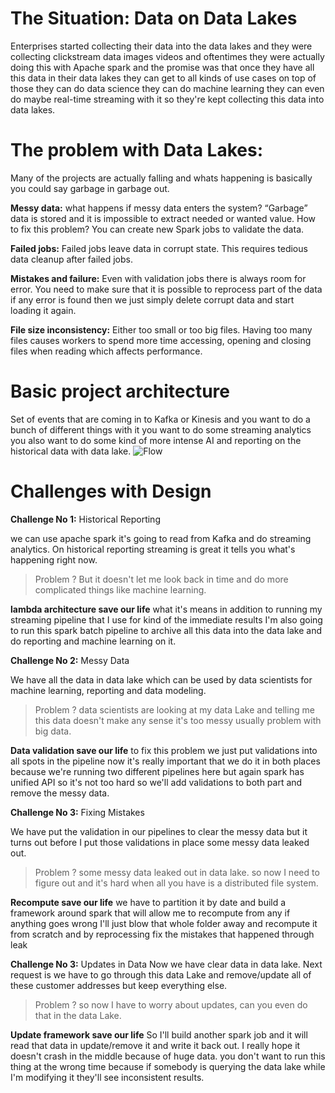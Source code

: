 
# The Situation: Data on Data Lakes

Enterprises started collecting their data into the data lakes and they were collecting clickstream data images videos and oftentimes they were actually doing this with Apache spark and the promise was that once they have all this data in their data lakes they can get to all kinds of use cases on top of those they can do data science they can do machine learning they can even do maybe real-time streaming with it so they're kept collecting this data into data lakes.

# The problem with Data Lakes:

Many of the projects are actually falling and whats happening is basically you could say garbage in garbage out.

**Messy data:** what happens if messy data enters the system? “Garbage” data is stored and it is impossible to extract needed or wanted value. How to fix this problem? You can create new Spark jobs to validate the data.

**Failed jobs:** Failed jobs leave data in corrupt state. This requires tedious data cleanup after failed jobs.

**Mistakes and failure:** Even with validation jobs there is always room for error. You need to make sure that it is possible to reprocess part of the data if any error is found then we just simply delete corrupt data and start loading it again.

**File size inconsistency:** Either too small or too big files. Having too many files causes workers to spend more time accessing, opening and closing files when reading which affects performance.

# Basic project architecture
Set of events that are coming in to Kafka or Kinesis and you want to do a bunch of different things with it you want to do some streaming analytics you also want to do some kind of more intense AI and reporting on the historical data with data lake.
![Flow](https://github.com/gurditsingh/blog/blob/gh-pages/_screenshots/datalake.jpg?raw=true)

# Challenges with Design
**Challenge No 1:** Historical Reporting

we can use apache spark it's going to read from Kafka and do streaming analytics. On historical reporting streaming is great it tells you what's happening right now.
> Problem ?
 But it doesn't let me look back in time and do more complicated things like machine learning. 


**lambda architecture save our life** what it's means in addition to running my streaming pipeline that I use for kind of the immediate results I'm also going to run this spark batch pipeline to archive all this data into the data lake and do reporting and machine learning on it.

**Challenge No 2:** Messy Data

We have all the data in data lake which can be used by data scientists for machine learning, reporting and data modeling.

> Problem ?
> data scientists are looking at my data Lake and telling me this data doesn't make any sense it's too messy usually problem with big data.

**Data validation save our life**  to fix this problem we just put validations into all spots in the pipeline now it's really important that we do it in both places because we're running two different pipelines here but again spark has unified API so it's not too hard so we'll add validations to both part and remove the messy data.

**Challenge No 3:** Fixing Mistakes

We have put the validation in our pipelines to clear the messy data but it turns out before I put those validations in place some messy data leaked out.
> Problem ?
some messy data leaked out in data lake. so now I need to figure out and it's hard when all you have is a distributed file system.

**Recompute save our life** we have to partition it by date and build a framework around spark that will allow me to recompute from any if anything goes wrong I'll just blow that whole folder away and recompute it from scratch and by reprocessing fix the mistakes that happened through leak 

**Challenge No 3:** Updates in Data
Now we have clear data in data lake. Next request is we have to go through this data Lake and remove/update all of these customer addresses but keep everything else.

> Problem ?
 so now I have to worry about updates, can you even do that in the data Lake.

**Update framework  save our life** So I'll build another spark job and it will read that data in update/remove it and write it back out. I really hope it doesn't crash in the middle because of huge data. you don't want to run this thing at the wrong time because if somebody is querying the data lake while I'm modifying it they'll see inconsistent results.
<!--stackedit_data:
eyJoaXN0b3J5IjpbMTA2OTcxMTI1OSwxNzA3NjExMTg2LDE3NT
IzMTk3MzAsLTEwODkyNzE0NjIsLTIwMjE4MTAwMDQsMTI3MDI1
NDc2NCwtMzE5MDg2NzAwLC02OTk4MjIwOCwtNzM5MzkwODMxLC
03MDc1NzE4MzEsLTU5MjQ1NDM3NiwxNDM4NDMwMTE3LDk0MzA4
MDI3M119
-->